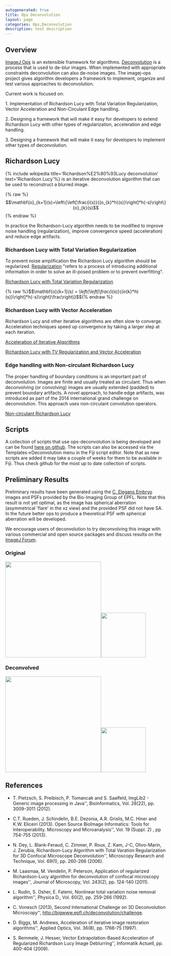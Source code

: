 ```yaml
---
autogenerated: true
title: Ops Deconvolution
layout: page
categories: Ops,Deconvolution
description: test description
---
```





Overview
--------

[ImageJ Ops](/develop/imagej-ops) is an extensible framework for algorithms. [Deconvolution](/cookbook/deconvolution) is a process that is used to de-blur images. When implemented with appropriate constraints deconvolution can also de-noise images. The imagej-ops project gives algorithm developers a framework to implement, organize and test various approaches to deconvolution.

Current work is focused on:

1\. Implementation of Richardson Lucy with Total Variation Regularization, Vector Acceleration and Non-Circulant Edge handling.

2\. Designing a framework that will make it easy for developers to extend Richardson Lucy with other types of regularization, acceleration and edge handling.

3\. Designing a framework that will make it easy for developers to implement other types of deconvolution.

Richardson Lucy
---------------

{% include wikipedia title='Richardson%E2%80%93Lucy deconvolution' text='Richardson Lucy'%} is an iterative deconvolution algorithm that can be used to reconstruct a blurred image.

{% raw %}$$\mathbf{o}_{k+1}(s)=\left\{\left[\frac{i(s)}{(o_{k}*h)(s)}\right]*h(-s)\right\}{o}_{k}(s)$${% endraw %}

In practice the Richardson-Lucy algorithm needs to be modified to improve noise handling (regularization), improve convergence speed (acceleration) and reduce edge artifacts.

### Richardson Lucy with Total Variation Regularization

To prevent noise amplification the Richardson Lucy algorithm should be regularized. [Regularization](https://en.wikipedia.org/wiki/Regularization_%28mathematics%29) "refers to a process of introducing additional information in order to solve an ill-posed problem or to prevent overfitting".

[Richardson Lucy with Total Variation Regularization](http://www.ncbi.nlm.nih.gov/pubmed/16586486)

{% raw %}$$\mathbf{o}_{k+1}(s) = \left\{\left[\frac{i(s)}{(o_{k}*h)(s)}\right]*h(-s)\right\}\frac\right)}$${% endraw %}

### Richardson Lucy with Vector Acceleration

Richardson Lucy and other iterative algorithms are often slow to converge. Acceleration techniques speed up convergence by taking a larger step at each iteration.

[Acceleration of Iterative Algorithms](http://www.ncbi.nlm.nih.gov/pubmed/18250863)

[Richardson Lucy with TV Regularization and Vector Acceleration](http://ceur-ws.org/Vol-446/p400.pdf)

### Edge handling with Non-circulant Richardson Lucy

The proper handling of boundary conditions is an important part of deconvolution. Images are finite and usually treated as circulant. Thus when deconvolving (or convolving) images are usually extended (padded) to prevent boundary artifacts. A novel approach, to handle edge artifacts, was introduced as part of the 2014 international grand challenge on deconvolution. This approach uses non-circulant convolution operators.

[Non-circulant Richardson Lucy](http://bigwww.epfl.ch/deconvolution/challenge2013/index.html?p=doc_math_rl)

Scripts
-------

A collection of scripts that use ops-deconvolution is being developed and can be found [here on github](https://github.com/imagej/imagej-scripting/tree/master/src/main/resources/script_templates/Deconvolution). The scripts can also be accessed via the Templates-&gt;Deconvolution menu in the Fiji script editor. Note that as new scripts are added it may take a couple of weeks for them to be available in Fiji. Thus check github for the most up to date collection of scripts.

Preliminary Results
-------------------

Preliminary results have been generated using the [C. Elegans Embryo](http://bigwww.epfl.ch/deconvolution/bio/) images and PSFs provided by the Bio-Imaging Group of EPFL. Note that this result is not yet optimal, as the image has spherical aberration (asymmetrical 'flare' in the xz view) and the provided PSF did not have SA. In the future better ops to produce a theoretical PSF with spherical aberration will be developed.

We encourage users of deconvolution to try deconvolving this image with various commercial and open source packages and discuss results on the [ImageJ Forum](http://forum.imagej.net/).

### Original

<img src="/media/Composite orig xy.jpg" width="300"/><img src="/media/Composite orig zx.jpg" width="140"/>

### Deconvolved

<img src="/media/Composite decon xy.jpg" width="300"/><img src="/media/Composite decon zx.jpg" width="140"/>

References
----------

-   T. Pietzsch, S. Preibisch, P. Tomancak and S. Saalfeld, ImgLib2 - Generic image processing in Java'', Bioinformatics, Vol. 28(22), pp. 3009-3011 (2012).

<!-- -->

-   C.T. Rueden, J. Schindelin, B.E. Dezonia, A.R. Grislis, M.C. Hiner and K.W. Eliceiri (2013). Open Source BioImage Informatics: Tools for Interoperability. Microscopy and Microanalysis'', Vol. 19 (Suppl. 2) , pp 754-755 (2013).

<!-- -->

-   N. Dey, L. Blank-Feraud, C. Zimmer, P. Roux, Z. Kam, J-C, Olivo-Marin, J. Zerubia, Richardson-Lucy Algorithm with Total Varation Regularization for 3D Confocal Microscope Deconvolution'', Microscopy Research and Technique, Vol. 69(1), pp. 260-266 (2006).

<!-- -->

-   M. Laasmaa, M. Vendelin, P. Peterson, Application of regularized Richardson-Lucy algorithm for deconvolution of confocal microscopy images'', Journal of Microscopy, Vol. 243(2), pp. 124-140 (2011).

<!-- -->

-   L. Rudin, S. Osher, E. Fatemi, Nonlinear total variation noise removal algorithm'', Physica D., Vol. 60(2), pp. 259-266 (1992).

<!-- -->

-   C. Vonesch (2013), Second International Challenge on 3D Deconvolution Microscopy'', http://bigwww.epfl.ch/deconvolution/challenge.

<!-- -->

-   D. Biggs, M. Andrews, Acceleration of iterative image restoration algorithms'', Applied Optics, Vol. 36(8), pp. 1766-75 (1997).

<!-- -->

-   S. Remmele, J. Hesser, Vector Extrapolation-Based Acceleration of Regularized Richardson Lucy Image Deblurring'', Informatik Actuell, pp. 400-404 (2009).

 

